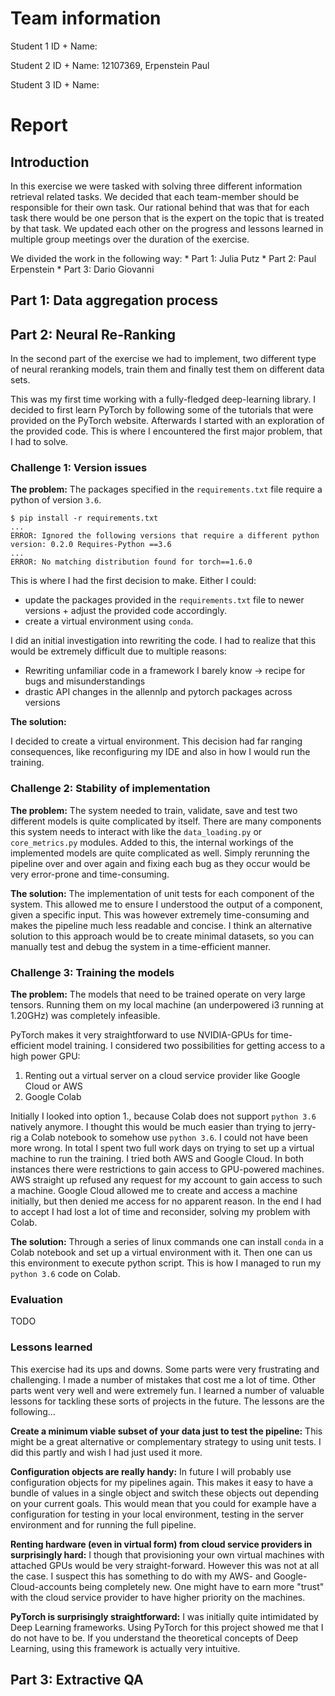 # Team information

Student 1 ID + Name: 

Student 2 ID + Name: 12107369, Erpenstein Paul

Student 3 ID + Name:



# Report

## Introduction

In this exercise we were tasked with solving three different information retrieval related tasks.
We decided that each team-member should be responsible for their own task.
Our rational behind that was that for each task there would be one person that is the expert on the topic that is treated by that task.
We updated each other on the progress and lessons learned in multiple group meetings over the duration of the exercise.

We divided the work in the following way:
    * Part 1: Julia Putz
    * Part 2: Paul Erpenstein
    * Part 3: Dario Giovanni

## Part 1: Data aggregation process

## Part 2: Neural Re-Ranking

In the second part of the exercise we had to implement, 
two different type of neural reranking models, train them
and finally test them on different data sets.

This was my first time working with a fully-fledged deep-learning library.
I decided to first learn PyTorch by following some of the tutorials that were provided on the PyTorch website.
Afterwards I started with an exploration of the provided code.
This is where I encountered the first major problem, that I had to solve.

### Challenge 1: Version issues

**The problem:** The packages specified in the `requirements.txt` file require a python of version `3.6`.

```{sh}
$ pip install -r requirements.txt 
...
ERROR: Ignored the following versions that require a different python version: 0.2.0 Requires-Python ==3.6
...
ERROR: No matching distribution found for torch==1.6.0
```

This is where I had the first decision to make.
Either I could: 
 * update the packages provided in the `requirements.txt` file to newer versions + adjust the provided code accordingly.
 * create a virtual environment using `conda`.

I did an initial investigation into rewriting the code.
I had to realize that this would be extremely difficult due to multiple reasons:
* Rewriting unfamiliar code in a framework I barely know &rarr; recipe for bugs and misunderstandings
* drastic API changes in the allennlp and pytorch packages across versions 

**The solution:** 

I decided to create a virtual environment.
This decision had far ranging consequences, 
like reconfiguring my IDE and also in how I would run the training.

### Challenge 2: Stability of implementation

**The problem:** The system needed to train, validate, save and test two different models is quite complicated by itself.
There are many components this system needs to interact with like the `data_loading.py` or `core_metrics.py` modules.
Added to this, the internal workings of the implemented models are quite complicated as well.
Simply rerunning the pipeline over and over again and fixing each bug as they occur would be very error-prone and time-consuming.

**The solution:** The implementation of unit tests for each component of the system.
This allowed me to ensure I understood the output of a component, given a specific input.
This was however extremely time-consuming and makes the pipeline much less readable and concise.
I think an alternative solution to this approach would be to create minimal datasets,
so you can manually test and debug the system in a time-efficient manner.

### Challenge 3: Training the models

**The problem:** The models that need to be trained operate on very large tensors.
Running them on my local machine (an underpowered i3 running at 1.20GHz) was completely infeasible.

PyTorch makes it very straightforward to use NVIDIA-GPUs for time-efficient model training.
I considered two possibilities for getting access to a high power GPU:

1. Renting out a virtual server on a cloud service provider like Google Cloud or AWS
2. Google Colab

Initially I looked into option 1., because Colab does not support `python 3.6` natively anymore. I thought this would be much easier than trying to jerry-rig a Colab notebook to somehow use `python 3.6`.
I could not have been more wrong. 
In total I spent two full work days on trying to set up a virtual machine to run the training.
I tried both AWS and Google Cloud.
In both instances there were restrictions to gain access to GPU-powered machines.
AWS straight up refused any request for my account to gain access to such a machine.
Google Cloud allowed me to create and access a machine initially,
but then denied me access for no apparent reason.
In the end I had to accept I had lost a lot of time and reconsider, solving my problem with Colab.

**The solution:** Through a series of linux commands one can install `conda` in a Colab notebook and set up a virtual environment with it.
Then one can us this environment to execute python script.
This is how I managed to run my `python 3.6` code on Colab.

### Evaluation

TODO

### Lessons learned

This exercise had its ups and downs.
Some parts were very frustrating and challenging.
I made a number of mistakes that cost me a lot of time.
Other parts went very well and were extremely fun.
I learned a number of valuable lessons for tackling these sorts of projects in the future.
The lessons are the following...

**Create a minimum viable subset of your data just to test the pipeline:**
This might be a great alternative or complementary strategy to using unit tests.
I did this partly and wish I had just used it more.

**Configuration objects are really handy:**
In future I will probably use configuration objects for my pipelines again.
This makes it easy to have a bundle of values in a single object and switch these objects out depending on your current goals.
This would mean that you could for example have a configuration for testing in your local environment, testing in the server environment and for running the full pipeline.

**Renting hardware (even in virtual form) from cloud service providers in surprisingly hard:**
I though that provisioning your own virtual machines with attached GPUs would be very straight-forward.
However this was not at all the case.
I suspect this has something to do with my AWS- and Google-Cloud-accounts being completely new.
One might have to earn more "trust" with the cloud service provider to have higher priority on the machines.

**PyTorch is surprisingly straightforward:**
I was initially quite intimidated by Deep Learning frameworks.
Using PyTorch for this project showed me that I do not have to be.
If you understand the theoretical concepts of Deep Learning,
using this framework is actually very intuitive.

## Part 3: Extractive QA
